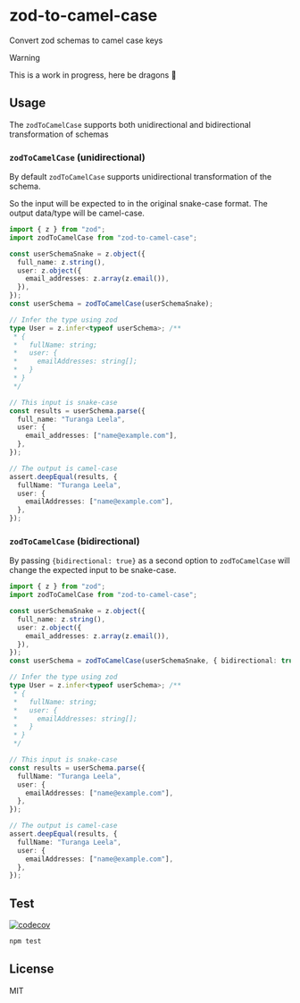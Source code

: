 # zod-to-camel-case

Convert zod schemas to camel case keys

> [!WARNING]
> This is a work in progress, here be dragons 🐉

## Usage

The `zodToCamelCase` supports both unidirectional and bidirectional transformation of schemas

### `zodToCamelCase` (unidirectional)

By default `zodToCamelCase` supports unidirectional transformation of the schema.

So the input will be expected to in the original snake-case format. The output data/type will be camel-case.

```ts
import { z } from "zod";
import zodToCamelCase from "zod-to-camel-case";

const userSchemaSnake = z.object({
  full_name: z.string(),
  user: z.object({
    email_addresses: z.array(z.email()),
  }),
});
const userSchema = zodToCamelCase(userSchemaSnake);

// Infer the type using zod
type User = z.infer<typeof userSchema>; /**
 * {
 *   fullName: string;
 *   user: {
 *     emailAddresses: string[];
 *   }
 * }
 */

// This input is snake-case
const results = userSchema.parse({
  full_name: "Turanga Leela",
  user: {
    email_addresses: ["name@example.com"],
  },
});

// The output is camel-case
assert.deepEqual(results, {
  fullName: "Turanga Leela",
  user: {
    emailAddresses: ["name@example.com"],
  },
});
```

### `zodToCamelCase` (bidirectional)

By passing `{bidirectional: true}` as a second option to `zodToCamelCase` will change the expected input to be snake-case.

```ts
import { z } from "zod";
import zodToCamelCase from "zod-to-camel-case";

const userSchemaSnake = z.object({
  full_name: z.string(),
  user: z.object({
    email_addresses: z.array(z.email()),
  }),
});
const userSchema = zodToCamelCase(userSchemaSnake, { bidirectional: true });

// Infer the type using zod
type User = z.infer<typeof userSchema>; /**
 * {
 *   fullName: string;
 *   user: {
 *     emailAddresses: string[];
 *   }
 * }
 */

// This input is snake-case
const results = userSchema.parse({
  fullName: "Turanga Leela",
  user: {
    emailAddresses: ["name@example.com"],
  },
});

// The output is camel-case
assert.deepEqual(results, {
  fullName: "Turanga Leela",
  user: {
    emailAddresses: ["name@example.com"],
  },
});
```

## Test

[![codecov](https://codecov.io/github/orangemug/zod-to-camel-case/graph/badge.svg?token=00EOGLB2HF)](https://codecov.io/github/orangemug/zod-to-camel-case)

```bash
npm test
```

## License

MIT
